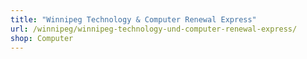```yaml
---
title: "Winnipeg Technology & Computer Renewal Express"
url: /winnipeg/winnipeg-technology-und-computer-renewal-express/
shop: Computer
---
```

